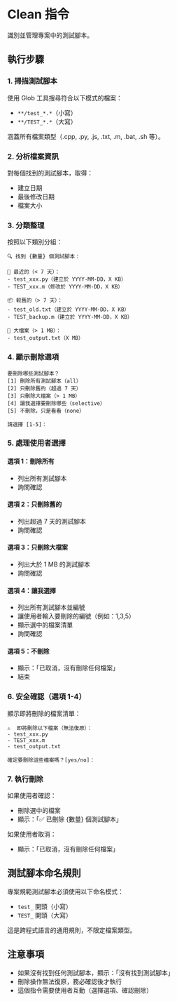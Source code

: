 # Clean 指令

識別並管理專案中的測試腳本。

## 執行步驟

### 1. 掃描測試腳本
使用 Glob 工具搜尋符合以下模式的檔案：
- `**/test_*.*`（小寫）
- `**/TEST_*.*`（大寫）

涵蓋所有檔案類型（.cpp, .py, .js, .txt, .m, .bat, .sh 等）。

### 2. 分析檔案資訊
對每個找到的測試腳本，取得：
- 建立日期
- 最後修改日期
- 檔案大小

### 3. 分類整理
按照以下類別分組：

```
🔍 找到 {數量} 個測試腳本：

📅 最近的（< 7 天）：
- test_xxx.py（建立於 YYYY-MM-DD，X KB）
- TEST_xxx.m（修改於 YYYY-MM-DD，X KB）

📦 較舊的（> 7 天）：
- test_old.txt（建立於 YYYY-MM-DD，X KB）
- TEST_backup.m（建立於 YYYY-MM-DD，X KB）

💾 大檔案（> 1 MB）：
- test_output.txt（X MB）
```

### 4. 顯示刪除選項
```
要刪除哪些測試腳本？
[1] 刪除所有測試腳本（all）
[2] 只刪除舊的（超過 7 天）
[3] 只刪除大檔案（> 1 MB）
[4] 讓我選擇要刪除哪些（selective）
[5] 不刪除，只是看看（none）

請選擇 [1-5]：
```

### 5. 處理使用者選擇

#### 選項 1：刪除所有
- 列出所有測試腳本
- 詢問確認

#### 選項 2：只刪除舊的
- 列出超過 7 天的測試腳本
- 詢問確認

#### 選項 3：只刪除大檔案
- 列出大於 1 MB 的測試腳本
- 詢問確認

#### 選項 4：讓我選擇
- 列出所有測試腳本並編號
- 讓使用者輸入要刪除的編號（例如：1,3,5）
- 顯示選中的檔案清單
- 詢問確認

#### 選項 5：不刪除
- 顯示：「已取消，沒有刪除任何檔案」
- 結束

### 6. 安全確認（選項 1-4）
顯示即將刪除的檔案清單：
```
⚠️  即將刪除以下檔案（無法復原）：
- test_xxx.py
- TEST_xxx.m
- test_output.txt

確定要刪除這些檔案嗎？[yes/no]：
```

### 7. 執行刪除
如果使用者確認：
- 刪除選中的檔案
- 顯示：「✅ 已刪除 {數量} 個測試腳本」

如果使用者取消：
- 顯示：「已取消，沒有刪除任何檔案」

## 測試腳本命名規則
專案規範測試腳本必須使用以下命名模式：
- `test_` 開頭（小寫）
- `TEST_` 開頭（大寫）

這是跨程式語言的通用規則，不限定檔案類型。

## 注意事項
- 如果沒有找到任何測試腳本，顯示：「沒有找到測試腳本」
- 刪除操作無法復原，務必確認後才執行
- 這個指令需要使用者互動（選擇選項、確認刪除）
